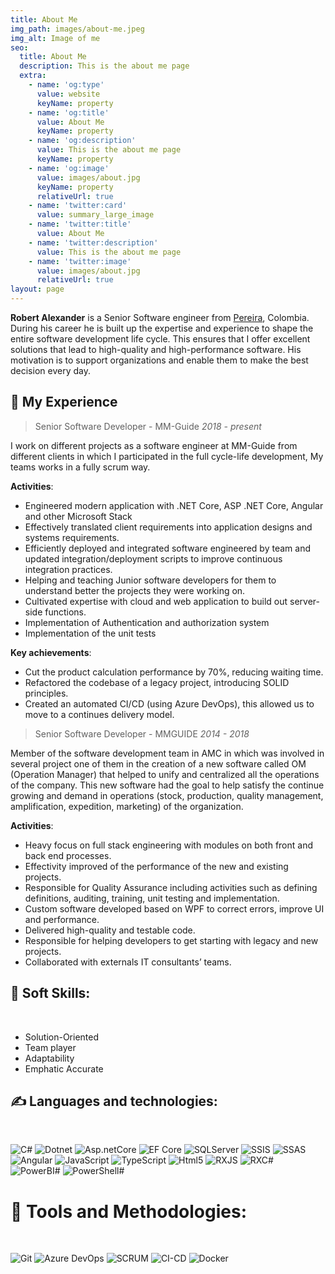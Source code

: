 ```yaml
---
title: About Me
img_path: images/about-me.jpeg
img_alt: Image of me
seo:
  title: About Me
  description: This is the about me page
  extra:
    - name: 'og:type'
      value: website
      keyName: property
    - name: 'og:title'
      value: About Me
      keyName: property
    - name: 'og:description'
      value: This is the about me page
      keyName: property
    - name: 'og:image'
      value: images/about.jpg
      keyName: property
      relativeUrl: true
    - name: 'twitter:card'
      value: summary_large_image
    - name: 'twitter:title'
      value: About Me
    - name: 'twitter:description'
      value: This is the about me page
    - name: 'twitter:image'
      value: images/about.jpg
      relativeUrl: true
layout: page
---
```




**Robert Alexander** is a Senior Software engineer  from [Pereira](https://en.wikipedia.org/wiki/Pereira,_Colombia), Colombia. During his career he is built up the expertise and experience to shape the entire software development life cycle. This ensures that I offer excellent solutions that lead to high-quality and high-performance software. His motivation is to support organizations and enable them to make the best decision every day.

## 💼 My Experience

>  Senior Software Developer - MM-Guide
<cite>2018 - present</cite>

I work on different projects as a software engineer at MM-Guide from different clients in which I participated in the full cycle-life development, My teams works in a fully scrum way.

**Activities**:

+ Engineered modern application with .NET Core, ASP .NET Core, Angular and other Microsoft Stack
+ Effectively translated client requirements into application designs and systems requirements.
+ Efficiently deployed and integrated software engineered by team and updated integration/deployment scripts to improve continuous integration practices.
+ Helping and teaching Junior software developers for them to understand better the projects they were working on.
+ Cultivated expertise with cloud and web application to build out server-side functions.
+ Implementation of Authentication and authorization system
+ Implementation of the unit tests

**Key achievements**:

+ Cut the product calculation performance by 70%, reducing waiting time.
+ Refactored the codebase of a legacy project, introducing SOLID principles.
+ Created an automated CI/CD (using Azure DevOps), this allowed us to move to a continues delivery model.

> Senior Software Developer - MMGUIDE
<cite>2014 - 2018</cite>

Member of the software development team in AMC in which was involved in several project one of them in the creation of a new software called OM (Operation Manager) that helped to unify and centralized all the operations of the company. This new software had the goal to help satisfy the continue growing and demand in operations (stock, production, quality management, amplification, expedition, marketing) of the organization.

**Activities**:

+ Heavy focus on full stack engineering with modules on both front and back end processes.
+ Effectivity improved of the performance of the new and existing projects.
+ Responsible for Quality Assurance including activities such as defining definitions, auditing, training, unit testing and implementation.
+ Custom software developed based on WPF to correct errors, improve UI and performance.
+ Delivered high-quality and testable code.
+ Responsible for helping developers to get starting with legacy and new projects.
+ Collaborated with externals IT consultants’ teams.



## 🎯 Soft Skills:
<br>

+ Solution-Oriented
+ Team player
+ Adaptability
+ Emphatic Accurate

## ✍ Languages  and technologies:

<br>

![C#](https://img.shields.io/badge/CSharp-090909?style=for-the-badge&logo=csharp) ![Dotnet](https://img.shields.io/badge/dotnet-090909?style=for-the-badge&logo=dotnet) ![Asp.netCore](https://img.shields.io/badge/asp.netCore-090909?style=for-the-badge&logo=dotnet) ![EF Core](https://img.shields.io/badge/efcore-090909?style=for-the-badge&logo=dotnet) ![SQLServer](https://img.shields.io/badge/SQLServer-090909?style=for-the-badge&logo=microsoftsqlserver) ![SSIS](https://img.shields.io/badge/SSIS-090909?style=for-the-badge&logo=microsoftsqlserver) ![SSAS](https://img.shields.io/badge/SSAS-090909?style=for-the-badge&logo=microsoftsqlserver) ![Angular](https://img.shields.io/badge/angular-090909?style=for-the-badge&logo=angular) ![JavaScript](https://img.shields.io/badge/-JavaScript-090909?style=for-the-badge&logo=JavaScript) ![TypeScript](https://img.shields.io/badge/-TypeScript-090909?style=for-the-badge&logo=TypeScript) ![Html5](https://img.shields.io/badge/-html5-090909?style=for-the-badge&logo=html5) ![RXJS](https://img.shields.io/badge/RXJS-090909?style=for-the-badge&logo=TypeScript) ![RXC#](https://img.shields.io/badge/RXCSharp-090909?style=for-the-badge&logo=csharp) ![PowerBI#](https://img.shields.io/badge/powerbi-090909?style=for-the-badge&logo=powerbi) ![PowerShell#](https://img.shields.io/badge/powershell-090909?style=for-the-badge&logo=powershell)

# 🔧 Tools and Methodologies: 
<br>

![Git](https://img.shields.io/badge/-Git-090909?style=for-the-badge&logo=Git) ![Azure DevOps](https://img.shields.io/badge/-AzureDevOps-090909?style=for-the-badge&logo=azuredevops) ![SCRUM](https://img.shields.io/badge/-SCRUM-090909?style=for-the-badge&logo=scrumalliance) ![CI-CD](https://img.shields.io/badge/-CI%2FCD-090909?style=for-the-badge) ![Docker](https://img.shields.io/badge/-Docker-090909?style=for-the-badge&logo=Docker)

